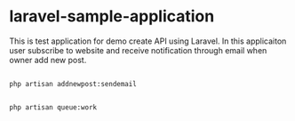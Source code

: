 # laravel-sample-application
This is test application for demo create API using Laravel. In this applicaiton user subscribe to website and receive notification through email when owner add new post.
 
 
```shell

php artisan addnewpost:sendemail

```
 
 
```shell

php artisan queue:work

```
 
